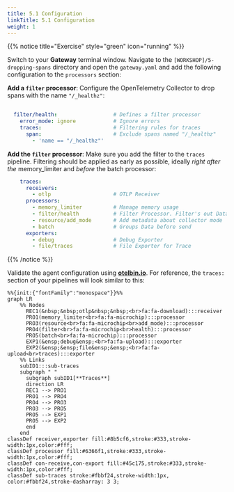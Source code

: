 ```yaml
---
title: 5.1 Configuration
linkTitle: 5.1 Configuration
weight: 1
---
```


{{% notice title="Exercise" style="green" icon="running" %}}

Switch to your **Gateway** terminal window. Navigate to the `[WORKSHOP]/5-dropping-spans` directory and open the `gateway.yaml` and add the following configuration to the `processors` section:

**Add a `filter` processor**: Configure the OpenTelemetry Collector to drop spans with the name `"/_healthz"`:

```yaml
  
  filter/health:                  # Defines a filter processor
    error_mode: ignore            # Ignore errors
    traces:                       # Filtering rules for traces
      span:                       # Exclude spans named "/_healthz"  
        - 'name == "/_healthz"'
```

**Add the `filter` processor**: Make sure you add the filter to the `traces` pipeline. Filtering should be applied as early as possible, ideally *right after the* memory_limiter and *before* the batch processor:

```yaml
    traces:
      receivers:                
        - otlp                    # OTLP Receiver
      processors:                
        - memory_limiter          # Manage memory usage
        - filter/health           # Filter Processor. Filter's out Data based on rules
        - resource/add_mode       # Add metadata about collector mode
        - batch                   # Groups Data before send
      exporters:               
        - debug                   # Debug Exporter
        - file/traces             # File Exporter for Trace
```

{{% /notice %}}

Validate the agent configuration using **[otelbin.io](https://www.otelbin.io/)**. For reference, the `traces:` section of your pipelines will look similar to this:

```mermaid
%%{init:{"fontFamily":"monospace"}}%%
graph LR
    %% Nodes
      REC1(&nbsp;&nbsp;otlp&nbsp;&nbsp;<br>fa:fa-download):::receiver
      PRO1(memory_limiter<br>fa:fa-microchip):::processor
      PRO3(resource<br>fa:fa-microchip<br>add_mode):::processor
      PRO4(filter<br>fa:fa-microchip<br>health):::processor
      PRO5(batch<br>fa:fa-microchip):::processor
      EXP1(&ensp;debug&ensp;<br>fa:fa-upload):::exporter
      EXP2(&ensp;&ensp;file&ensp;&ensp;<br>fa:fa-upload<br>traces):::exporter
    %% Links
    subID1:::sub-traces
    subgraph " "
      subgraph subID1[**Traces**]
      direction LR
      REC1 --> PRO1
      PRO1 --> PRO4
      PRO4 --> PRO3
      PRO3 --> PRO5
      PRO5 --> EXP1
      PRO5 --> EXP2
      end
    end
classDef receiver,exporter fill:#8b5cf6,stroke:#333,stroke-width:1px,color:#fff;
classDef processor fill:#6366f1,stroke:#333,stroke-width:1px,color:#fff;
classDef con-receive,con-export fill:#45c175,stroke:#333,stroke-width:1px,color:#fff;
classDef sub-traces stroke:#fbbf24,stroke-width:1px, color:#fbbf24,stroke-dasharray: 3 3;
```

